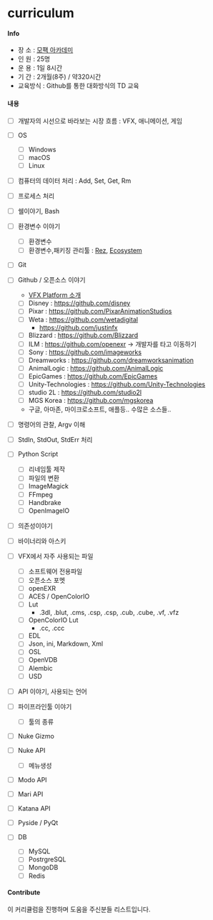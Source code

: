 # curriculum

#### Info
- 장 소 : [모팩 아카데미](https://www.mofacacademy.com)
- 인 원 : 25명
- 운 용 : 1일 8시간
- 기 간 : 2개월(8주) / 약320시간
- 교육방식 : Github를 통한 대화방식의 TD 교육

#### 내용
- [ ] 개발자의 시선으로 바라보는 시장 흐름 : VFX, 애니메이션, 게임
- [ ] OS
    - [ ] Windows
	- [ ] macOS
	- [ ] Linux
- [ ] 컴퓨터의 데이터 처리 : Add, Set, Get, Rm
- [ ] 프로세스 처리
- [ ] 쉘이야기, Bash
- [ ] 환경변수 이야기
	- [ ] 환경변수
	- [ ] 환경변수,패키징 관리툴 : [Rez](http://nerdvegas.github.io/rez/), [Ecosystem](https://github.com/PeregrineLabs/Ecosystem)
- [ ] Git
- [ ] Github / 오픈소스 이야기
	- [VFX Platform 소개](https://www.vfxplatform.com)
	- [ ] Disney : https://github.com/disney
	- [ ] Pixar : https://github.com/PixarAnimationStudios
    - [ ] Weta : https://github.com/wetadigital
		- https://github.com/justinfx
	- [ ] Blizzard : https://github.com/Blizzard
	- [ ] ILM : https://github.com/openexr -> 개발자를 타고 이동하기
	- [ ] Sony : https://github.com/imageworks
	- [ ] Dreamworks : https://github.com/dreamworksanimation
	- [ ] AnimalLogic : https://github.com/AnimalLogic
	- [ ] EpicGames : https://github.com/EpicGames
	- [ ] Unity-Technologies : https://github.com/Unity-Technologies
	- [ ] studio 2L : https://github.com/studio2l
	- [ ] MGS Korea : https://github.com/mgskorea
	- 구글, 아마존, 마이크로소프트, 애플등.. 수많은 소스들..

- [ ] 명령어의 관찰, Argv 이해
- [ ] StdIn, StdOut, StdErr 처리
- [ ] Python Script
	- [ ] 리네임툴 제작
    - [ ] 파일의 변환
	- [ ] ImageMagick
	- [ ] FFmpeg
	- [ ] Handbrake
	- [ ] OpenImageIO
- [ ] 의존성이야기
- [ ] 바이너리와 아스키
- [ ] VFX에서 자주 사용되는 파일
	- [ ] 소프트웨어 전용파일
	- [ ] 오픈소스 포멧
	- [ ] openEXR
	- [ ] ACES / OpenColorIO
	- [ ] Lut
		- .3dl, .blut, .cms, .csp, .csp, .cub, .cube, .vf, .vfz
	- [ ] OpenColorIO Lut
		- .cc, .ccc
	- [ ] EDL
	- [ ] Json, ini, Markdown, Xml
	- [ ] OSL
	- [ ] OpenVDB
	- [ ] Alembic
	- [ ] USD
- [ ] API 이야기, 사용되는 언어
- [ ] 파이프라인툴 이야기
    - [ ] 툴의 종류
- [ ] Nuke Gizmo
- [ ] Nuke API
	- [ ] 메뉴생성
- [ ] Modo API
- [ ] Mari API
- [ ] Katana API
- [ ] Pyside / PyQt
- [ ] DB
    - [ ] MySQL
	- [ ] PostrgreSQL
	- [ ] MongoDB
	- [ ] Redis

#### Contribute
이 커리큘럼을 진행하며 도움을 주신분들 리스트입니다.
